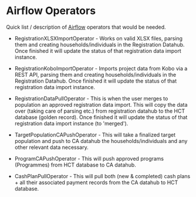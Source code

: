 # Airflow Operators

Quick list / description of [Airflow](https://airflow.apache.org/) operators that would be needed.

* RegistrationXLSXImportOperator - Works on valid XLSX files, parsing them and creating households/individuals in the Registration Datahub. Once finished it will update the status of that registration data import instance. 
* RegistrationKoboImportOperator - Imports project data from Kobo via a REST API, parsing them and creating households/individuals in the Registration Datahub. Once finished it will update the status of that registration data import instance.

* RegistrationDataPullOperator - This is when the user merges to population an approved registration data import. This will copy the data over \(taking care of parsing etc.\) from registration datahub to the HCT database \(golden record\). Once finished it will update the status of that registration data import instance \(to 'merged'\). 
* TargetPopulationCAPushOperator - This will take a finalized target population and push to CA datahub the households/individuals and any other relevant data necessary. 
* ProgramCAPushOperator - This will push approved programs \(Programmes\) from HCT database to CA datahub. 
* CashPlanPullOperator - This will pull both \(new & completed\) cash plans + all their associated payment records from the CA datahub to HCT database.



